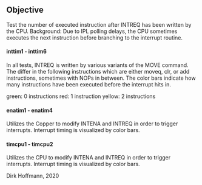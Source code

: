 ## Objective

Test the number of executed instruction after INTREQ has been written by the CPU. Background: Due to IPL polling delays, the CPU sometimes executes the next instruction before branching to the interrupt routine. 

#### inttim1 - inttim6 

In all tests, INTREQ is written by various variants of the MOVE command. The differ in the following instructions which are either moveq, clr, or add instructions, sometimes with NOPs in between. The color bars indicate how many instructions have been executed before the interrupt hits in.

green:  0 instructions
red:    1 instruction
yellow: 2 instructions

#### enatim1 - enatim4

Utilizes the Copper to modify INTENA and INTREQ in order to trigger interrupts. Interrupt timing is visualized by color bars.

#### timcpu1 - timcpu2

Utilizes the CPU to modify INTENA and INTREQ in order to trigger interrupts. Interrupt timing is visualized by color bars.


Dirk Hoffmann, 2020
